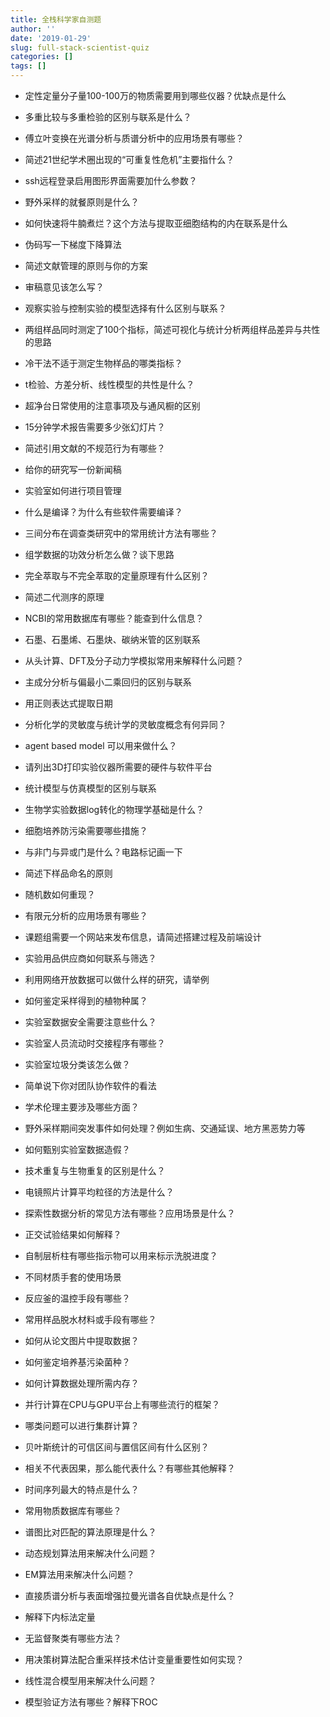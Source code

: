 ```yaml
---
title: 全栈科学家自测题
author: ''
date: '2019-01-29'
slug: full-stack-scientist-quiz
categories: []
tags: []
---
```


- 定性定量分子量100-100万的物质需要用到哪些仪器？优缺点是什么

- 多重比较与多重检验的区别与联系是什么？

- 傅立叶变换在光谱分析与质谱分析中的应用场景有哪些？

- 简述21世纪学术圈出现的“可重复性危机”主要指什么？

- ssh远程登录启用图形界面需要加什么参数？

- 野外采样的就餐原则是什么？

- 如何快速将牛腩煮烂？这个方法与提取亚细胞结构的内在联系是什么

- 伪码写一下梯度下降算法

- 简述文献管理的原则与你的方案

- 审稿意见该怎么写？

- 观察实验与控制实验的模型选择有什么区别与联系？

- 两组样品同时测定了100个指标，简述可视化与统计分析两组样品差异与共性的思路

- 冷干法不适于测定生物样品的哪类指标？

- t检验、方差分析、线性模型的共性是什么？

- 超净台日常使用的注意事项及与通风橱的区别

- 15分钟学术报告需要多少张幻灯片？

- 简述引用文献的不规范行为有哪些？

- 给你的研究写一份新闻稿

- 实验室如何进行项目管理

- 什么是编译？为什么有些软件需要编译？

- 三间分布在调查类研究中的常用统计方法有哪些？

- 组学数据的功效分析怎么做？谈下思路

- 完全萃取与不完全萃取的定量原理有什么区别？

- 简述二代测序的原理

- NCBI的常用数据库有哪些？能查到什么信息？

- 石墨、石墨烯、石墨炔、碳纳米管的区别联系

- 从头计算、DFT及分子动力学模拟常用来解释什么问题？

- 主成分分析与偏最小二乘回归的区别与联系

- 用正则表达式提取日期

- 分析化学的灵敏度与统计学的灵敏度概念有何异同？

- agent based model 可以用来做什么？

- 请列出3D打印实验仪器所需要的硬件与软件平台

- 统计模型与仿真模型的区别与联系

- 生物学实验数据log转化的物理学基础是什么？

- 细胞培养防污染需要哪些措施？

- 与非门与异或门是什么？电路标记画一下

- 简述下样品命名的原则

- 随机数如何重现？

- 有限元分析的应用场景有哪些？

- 课题组需要一个网站来发布信息，请简述搭建过程及前端设计

- 实验用品供应商如何联系与筛选？

- 利用网络开放数据可以做什么样的研究，请举例

- 如何鉴定采样得到的植物种属？

- 实验室数据安全需要注意些什么？

- 实验室人员流动时交接程序有哪些？

- 实验室垃圾分类该怎么做？

- 简单说下你对团队协作软件的看法

- 学术伦理主要涉及哪些方面？

- 野外采样期间突发事件如何处理？例如生病、交通延误、地方黑恶势力等

- 如何甄别实验室数据造假？

- 技术重复与生物重复的区别是什么？

- 电镜照片计算平均粒径的方法是什么？

- 探索性数据分析的常见方法有哪些？应用场景是什么？

- 正交试验结果如何解释？

- 自制层析柱有哪些指示物可以用来标示洗脱进度？

- 不同材质手套的使用场景

- 反应釜的温控手段有哪些？

- 常用样品脱水材料或手段有哪些？

- 如何从论文图片中提取数据？

- 如何鉴定培养基污染菌种？

- 如何计算数据处理所需内存？

- 并行计算在CPU与GPU平台上有哪些流行的框架？

- 哪类问题可以进行集群计算？

- 贝叶斯统计的可信区间与置信区间有什么区别？

- 相关不代表因果，那么能代表什么？有哪些其他解释？

- 时间序列最大的特点是什么？

- 常用物质数据库有哪些？

- 谱图比对匹配的算法原理是什么？

- 动态规划算法用来解决什么问题？

- EM算法用来解决什么问题？

- 直接质谱分析与表面增强拉曼光谱各自优缺点是什么？

- 解释下内标法定量

- 无监督聚类有哪些方法？

- 用决策树算法配合重采样技术估计变量重要性如何实现？

- 线性混合模型用来解决什么问题？

- 模型验证方法有哪些？解释下ROC